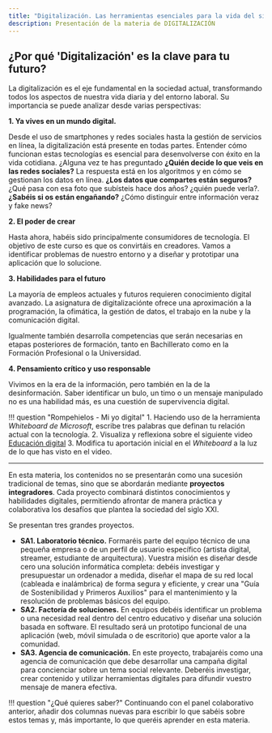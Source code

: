 ```yaml
---
title: "Digitalización. Las herramientas esenciales para la vida del siglo XXI"
description: Presentación de la materia de DIGITALIZACIÓN
---
```


## ¿Por qué 'Digitalización' es la clave para tu futuro?

La digitalización es el eje fundamental en la sociedad actual, transformando todos los aspectos de nuestra vida diaria y del entorno laboral. Su importancia se puede analizar desde varias perspectivas:

**1. Ya vives en un mundo digital.**

Desde el uso de smartphones y redes sociales hasta la gestión de servicios en línea, la digitalización está presente en todas partes. Entender cómo funcionan estas tecnologías es esencial para desenvolverse con éxito en la vida cotidiana. ¿Alguna vez te has preguntado **¿Quién decide lo que veis en las redes sociales?** La respuesta está en los algoritmos y en cómo se gestionan los datos en línea. **¿Los datos que compartes están seguros?** ¿Qué pasa con esa foto que subísteis hace dos años? ¿quién puede verla?. **¿Sabéis si os están engañando?** ¿Cómo distinguir entre información veraz y fake news? 

**2. El poder de crear**

Hasta ahora, habéis sido principalmente consumidores de tecnología. El objetivo de este curso es que os convirtáis en creadores. Vamos a identificar problemas de nuestro entorno y a diseñar y prototipar una aplicación que lo solucione.

**3. Habilidades para el futuro**

La mayoría de empleos actuales y futuros requieren conocimiento digital avanzado. La asignatura de digitalizaciónte ofrece una aproximación a la programación, la ofimática, la gestión de datos, el trabajo en la nube y la comunicación digital.

Igualmente también desarrolla competencias que serán necesarias en etapas posteriores de formación, tanto en Bachillerato como en la Formación Profesional o la Universidad.

**4. Pensamiento crítico y uso responsable**

Vivimos en la era de la información, pero también en la de la desinformación. Saber identificar un bulo, un timo o un mensaje manipulado no es una habilidad más, es una cuestión de supervivencia digital.

!!! question "Rompehielos - Mi yo digital"
    1. Haciendo uso de la herramienta *Whiteboard de Microsoft*, escribe tres palabras que definan tu relación actual con la tecnología.
    2. Visualiza y reflexiona sobre el siguiente video [Educación digital](https://youtu.be/x94vCNcsxgs?si=CSEcusrQ6G0MfBzd)
    3. Modifica tu aportación inicial en el *Whiteboard* a la luz de lo que has visto en el video.

---

En esta materia, los contenidos no se presentarán como una sucesión tradicional de temas, sino que se abordarán mediante **proyectos integradores**. Cada proyecto combinará distintos conocimientos y habilidades digitales, permitiendo afrontar de manera práctica y colaborativa los desafíos que plantea la sociedad del siglo XXI. 

Se presentan tres grandes proyectos.

- **SA1. Laboratorio técnico.** Formaréis parte del equipo técnico de una pequeña empresa o de un perfil de usuario específico (artista digital, streamer, estudiante de arquitectura). Vuestra misión es diseñar desde cero una solución informática completa: debéis investigar y presupuestar un ordenador a medida, diseñar el mapa de su red local (cableada e inalámbrica) de forma segura y eficiente, y crear una "Guía de Sostenibilidad y Primeros Auxilios" para el mantenimiento y la resolución de problemas básicos del equipo.
- **SA2. Factoría de soluciones.** En equipos debéis identificar un problema o una necesidad real dentro del centro educativo y diseñar una solución basada en software. El resultado será un prototipo funcional de una aplicación (web, móvil simulada o de escritorio) que aporte valor a la comunidad.
- **SA3. Agencia de comunicación.** En este proyecto, trabajaréis como una agencia de comunicación que debe desarrollar una campaña digital para concienciar sobre un tema social relevante. Deberéis investigar, crear contenido y utilizar herramientas digitales para difundir vuestro mensaje de manera efectiva.

!!! question "¿Qué quieres saber?"
    Continuando con el panel colaborativo anterior, añadir dos columnas nuevas para escribir lo que sabéis sobre estos temas y, más importante, lo que queréis aprender en esta materia.